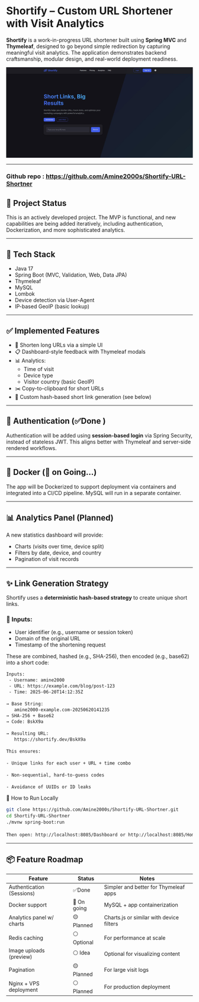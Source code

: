 # Shortify – Custom URL Shortener with Visit Analytics

**Shortify** is a work-in-progress URL shortener built using **Spring MVC** and **Thymeleaf**, designed to go beyond simple redirection by capturing meaningful visit analytics. The application demonstrates backend craftsmanship, modular design, and real-world deployment readiness.

![shortify-overview](./images/url-shortner.jpg)



---

### Github repo : https://github.com/Amine2000s/Shortify-URL-Shortner

## 🚧 Project Status

This is an actively developed project. The MVP is functional, and new capabilities are being added iteratively, including authentication, Dockerization, and more sophisticated analytics.

---

## 🔧 Tech Stack

- Java 17
- Spring Boot (MVC, Validation, Web, Data JPA)
- Thymeleaf
- MySQL
- Lombok
- Device detection via User-Agent
- IP-based GeoIP (basic lookup)

---

## ✅ Implemented Features

- 🔗 Shorten long URLs via a simple UI
- 📋 Dashboard-style feedback with Thymeleaf modals
- 📊 Analytics:
    - Time of visit
    - Device type
    - Visitor country (basic GeoIP)
- ✂️ Copy-to-clipboard for short URLs
- 📁 Custom hash-based short link generation (see below)

---

## 🔐 Authentication (:white_check_mark:Done  )

Authentication will be added using **session-based login** via Spring Security, instead of stateless JWT. This aligns better with Thymeleaf and server-side rendered workflows.

---

## 🐳 Docker (🔧 on Going...)

The app will be Dockerized to support deployment via containers and integrated into a CI/CD pipeline. MySQL will run in a separate container.

---

## 📊 Analytics Panel (Planned)

A new statistics dashboard will provide:

- Charts (visits over time, device split)
- Filters by date, device, and country
- Pagination of visit records

---

## ✨ Link Generation Strategy

Shortify uses a **deterministic hash-based strategy** to create unique short links.

### 🔑 Inputs:
- User identifier (e.g., username or session token)
- Domain of the original URL
- Timestamp of the shortening request

These are combined, hashed (e.g., SHA-256), then encoded (e.g., base62) into a short code:

```text
Inputs:
 - Username: amine2000
 - URL: https://example.com/blog/post-123
 - Time: 2025-06-20T14:12:35Z

→ Base String:
   amine2000-example.com-20250620141235
→ SHA-256 + Base62
→ Code: BskX9a

→ Resulting URL:
   https://shortify.dev/BskX9a

This ensures:

- Unique links for each user + URL + time combo

- Non-sequential, hard-to-guess codes

- Avoidance of UUIDs or ID leaks
```

🔄 How to Run Locally

```Bash
git clone https://github.com/Amine2000s/Shortify-URL-Shortner.git
cd Shortify-URL-Shortner
./mvnw spring-boot:run

Then open: http://localhost:8085/Dashboard or http://localhost:8085/Home
```

---
## 📦 Feature Roadmap

| Feature                   | Status     | Notes                                    |
| ------------------------- | ---------- | ---------------------------------------- |
| Authentication (Sessions) | :white_check_mark:Done | Simpler and better for Thymeleaf apps    |
| Docker support            | :wrench: On going | MySQL + app containerization             |
| Analytics panel w/ charts | 🟡 Planned | Charts.js or similar with device filters |
| Redis caching             | ⚪ Optional | For performance at scale                 |
| Image uploads (preview)   | ⚪ Idea     | Optional for visualizing content         |
| Pagination                | 🟡 Planned | For large visit logs                     |
| Nginx + VPS deployment    | ⚪ Planned  | For production deployment                |

